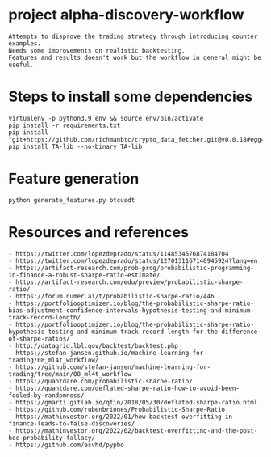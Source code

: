 # project alpha-discovery-workflow

    Attempts to disprove the trading strategy through introducing counter examples.
    Needs some improvements on realistic backtesting.
    Features and results doesn't work but the workflow in general might be useful.


# Steps to install some dependencies

    virtualenv -p python3.9 env && source env/bin/activate
    pip install -r requirements.txt
    pip install "git+https://github.com/richmanbtc/crypto_data_fetcher.git@v0.0.18#egg=crypto_data_fetcher"
    pip install TA-lib --no-binary TA-lib
    

# Feature generation

    python generate_features.py btcusdt


# Resources and references

    - https://twitter.com/lopezdeprado/status/1148534576874184704
    - https://twitter.com/lopezdeprado/status/1270131167140945924?lang=en
    - https://artifact-research.com/prob-prog/probabilistic-programming-in-finance-a-robust-sharpe-ratio-estimate/
    - https://artifact-research.com/edu/preview/probabilistic-sharpe-ratio/
    - https://forum.numer.ai/t/probabilistic-sharpe-ratio/446
    - https://portfoliooptimizer.io/blog/the-probabilistic-sharpe-ratio-bias-adjustment-confidence-intervals-hypothesis-testing-and-minimum-track-record-length/
    - https://portfoliooptimizer.io/blog/the-probabilistic-sharpe-ratio-hypothesis-testing-and-minimum-track-record-length-for-the-difference-of-sharpe-ratios/
    - http://datagrid.lbl.gov/backtest/backtest.php
    - https://stefan-jansen.github.io/machine-learning-for-trading/08_ml4t_workflow/
    - https://github.com/stefan-jansen/machine-learning-for-trading/tree/main/08_ml4t_workflow
    - https://quantdare.com/probabilistic-sharpe-ratio/
    - https://quantdare.com/deflated-sharpe-ratio-how-to-avoid-been-fooled-by-randomness/
    - https://gmarti.gitlab.io/qfin/2018/05/30/deflated-sharpe-ratio.html
    - https://github.com/rubenbriones/Probabilistic-Sharpe-Ratio
    - https://mathinvestor.org/2022/01/how-backtest-overfitting-in-finance-leads-to-false-discoveries/
    - https://mathinvestor.org/2022/02/backtest-overfitting-and-the-post-hoc-probability-fallacy/
    - https://github.com/esvhd/pypbo
